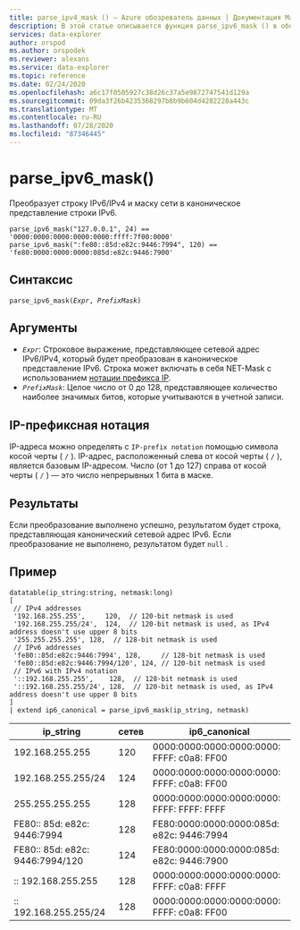 ```yaml
---
title: parse_ipv4_mask () — Azure обозреватель данных | Документация Майкрософт
description: В этой статье описывается функция parse_ipv6_mask () в обозреватель данных Azure.
services: data-explorer
author: orspod
ms.author: orspodek
ms.reviewer: alexans
ms.service: data-explorer
ms.topic: reference
ms.date: 02/24/2020
ms.openlocfilehash: a6c17f0505927c38d26c37a5e9872747541d129a
ms.sourcegitcommit: 09da3f26b4235368297b8b9b604d4282228a443c
ms.translationtype: MT
ms.contentlocale: ru-RU
ms.lasthandoff: 07/28/2020
ms.locfileid: "87346445"
---
```

# <a name="parse_ipv6_mask"></a>parse_ipv6_mask()
 
Преобразует строку IPv6/IPv4 и маску сети в каноническое представление строки IPv6.

```kusto
parse_ipv6_mask("127.0.0.1", 24) == '0000:0000:0000:0000:0000:ffff:7f00:0000'
parse_ipv6_mask(":fe80::85d:e82c:9446:7994", 120) == 'fe80:0000:0000:0000:085d:e82c:9446:7900'
```

## <a name="syntax"></a>Синтаксис

`parse_ipv6_mask(`*`Expr`*`, `*`PrefixMask`*`)`

## <a name="arguments"></a>Аргументы

* *`Expr`*: Строковое выражение, представляющее сетевой адрес IPv6/IPv4, который будет преобразован в каноническое представление IPv6. Строка может включать в себя NET-Mask с использованием [нотации префикса IP](#ip-prefix-notation).
* *`PrefixMask`*: Целое число от 0 до 128, представляющее количество наиболее значимых битов, которые учитываются в учетной записи.

## <a name="ip-prefix-notation"></a>IP-префиксная нотация

IP-адреса можно определять с `IP-prefix notation` помощью символа косой черты ( `/` ).
IP-адрес, расположенный слева от косой черты ( `/` ), является базовым IP-адресом. Число (от 1 до 127) справа от косой черты ( `/` ) — это число непрерывных 1 бита в маске.

## <a name="returns"></a>Результаты

Если преобразование выполнено успешно, результатом будет строка, представляющая канонический сетевой адрес IPv6.
Если преобразование не выполнено, результатом будет `null` .

## <a name="example"></a>Пример

<!-- csl: https://help.kusto.windows.net/Samples -->
```kusto
datatable(ip_string:string, netmask:long)
[
 // IPv4 addresses
 '192.168.255.255',     120,  // 120-bit netmask is used
 '192.168.255.255/24',  124,  // 120-bit netmask is used, as IPv4 address doesn't use upper 8 bits
 '255.255.255.255', 128,  // 128-bit netmask is used
 // IPv6 addresses
 'fe80::85d:e82c:9446:7994', 128,     // 128-bit netmask is used
 'fe80::85d:e82c:9446:7994/120', 124, // 120-bit netmask is used
 // IPv6 with IPv4 notation
 '::192.168.255.255',    128,  // 128-bit netmask is used
 '::192.168.255.255/24', 128,  // 120-bit netmask is used, as IPv4 address doesn't use upper 8 bits
]
| extend ip6_canonical = parse_ipv6_mask(ip_string, netmask)
```

|ip_string|сетев|ip6_canonical|
|---|---|---|
|192.168.255.255|120|0000:0000:0000:0000:0000: FFFF: c0a8: FF00|
|192.168.255.255/24|124|0000:0000:0000:0000:0000: FFFF: c0a8: FF00|
|255.255.255.255|128|0000:0000:0000:0000:0000: FFFF: FFFF: FFFF|
|FE80:: 85d: e82c: 9446:7994|128|FE80:0000:0000:0000:085d: e82c: 9446:7994|
|FE80:: 85d: e82c: 9446:7994/120|124|FE80:0000:0000:0000:085d: e82c: 9446:7900|
|:: 192.168.255.255|128|0000:0000:0000:0000:0000: FFFF: c0a8: FFFF|
|:: 192.168.255.255/24|128|0000:0000:0000:0000:0000: FFFF: c0a8: FF00|

